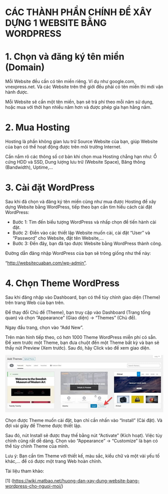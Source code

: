 # CÁC THÀNH PHẦN CHÍNH ĐỂ XÂY DỰNG 1 WEBSITE BẰNG WORDPRESS
# 1. Chọn và đăng ký tên miền (Domain)
Mỗi Website đều cần có tên miền riêng. Ví dụ như google.com, vnexpress.net. Và các Website trên thế giới đều phải có tên miền thì mới vận hành được. 

Mỗi Website sẽ cần một tên miền, bạn sẽ trả phí theo mỗi năm sử dụng, hoặc mua với thời hạn nhiều năm hơn và được phép gia hạn hằng năm. 
# 2. Mua Hosting
Hosting là phần không gian lưu trữ Source Website của bạn, giúp Website của bạn có thể hoạt động được trên môi trường Internet. 

Cần nắm rõ các thông số cơ bản khi chọn mua Hosting chẳng hạn như: Ổ cứng HDD và SSD, Dung lượng lưu trữ (Website Space), Băng thông (Bandwidth), Uptime,… 

# 3. Cài đặt WordPress
Sau khi đã chọn và đăng ký tên miền cũng như mua được Hosting để xây dựng Website bằng WordPress, tiếp theo bạn cần tìm hiểu cách cài đặt WordPress:
- Bước 1: Tìm đến biểu tượng WordPress và nhấp chọn để tiến hành cài đặt.
- Bước 2: Điền vào các thiết lập Website muốn cài, cài đặt “User” và “Password” cho Website, đặt tên Website,…
- Bước 3: Đến đây, bạn đã tạo được Website bằng WordPress thành công.

Đường dẫn đăng nhập WordPress của bạn sẽ trông giống như thế này:

“http://websitecuaban.com/wp-admin”.

# 4. Chọn Theme WordPress
Sau khi đăng nhập vào Dashboard, bạn có thể  tùy chỉnh giao diện (Theme) trên trang Web của bạn trên.

Để thay đổi Chủ đề (Theme), bạn truy cập vào Dashboard (Trang tổng quan) và chọn “Appearance” (Giao diện) → “Themes” (Chủ đề).

Ngay đầu trang, chọn vào “Add New”.

Trên màn hình tiếp theo, có hơn 1000 Theme WordPress miễn phí có sẵn. Để xem trước một Theme, bạn đưa chuột đến một Theme bất kỳ và bạn sẽ thấy nút Preview (Xem trước). Sau đó, hãy Click vào để xem giao diện.

![](../imgs/2.jpg)

Chọn được Theme muốn cài đặt, bạn chỉ cần nhấn vào “Install” (Cài đặt). Và đợi vài giây để Theme được thiết lập. 

Sau đó, nút Install sẽ được thay thế bằng nút “Activate” (Kích hoạt). Việc tùy chỉnh cũng rất dễ dàng. Chọn vào “Appearance” → “Customize” là bạn có thể tùy chỉnh Theme của mình.

Lưu ý: Bạn cần tìm Theme với thiết kế, màu sắc, kiểu chữ và một vài yếu tố khác,… để có được một trang Web hoàn chỉnh.

Tài liệu tham khảo:

[1] (https://wiki.matbao.net/huong-dan-xay-dung-website-bang-wordpress-cho-nguoi-moi/)
